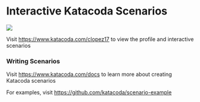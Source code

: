 # Interactive Katacoda Scenarios

[![](http://shields.katacoda.com/katacoda/clopez17/count.svg)](https://www.katacoda.com/clopez17 "Get your profile on Katacoda.com")

Visit https://www.katacoda.com/clopez17 to view the profile and interactive scenarios

### Writing Scenarios
Visit https://www.katacoda.com/docs to learn more about creating Katacoda scenarios

For examples, visit https://github.com/katacoda/scenario-example

